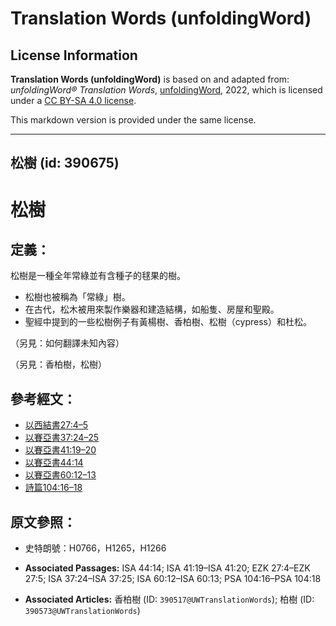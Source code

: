 # Translation Words (unfoldingWord)

## License Information

**Translation Words (unfoldingWord)** is based on and adapted from: _unfoldingWord® Translation Words_, [unfoldingWord](https://unfoldingword.org/utw), 2022, which is licensed under a [CC BY-SA 4.0 license](https://creativecommons.org/licenses/by-sa/4.0/legalcode.en).

This markdown version is provided under the same license.



--------------------------------

## 松樹 (id: 390675)

松樹
==

定義：
---

松樹是一種全年常綠並有含種子的毬果的樹。

* 松樹也被稱為「常綠」樹。
* 在古代，松木被用來製作樂器和建造結構，如船隻、房屋和聖殿。
* 聖經中提到的一些松樹例子有黃楊樹、香柏樹、松樹（cypress）和杜松。

（另見：如何翻譯未知內容）

（另見：香柏樹，松樹）

參考經文：
-----

* [以西結書27:4–5](https://ref.ly/Ezek27:4-Ezek27:5)
* [以賽亞書37:24–25](https://ref.ly/Isa37:24-Isa37:25)
* [以賽亞書41:19–20](https://ref.ly/Isa41:19-Isa41:20)
* [以賽亞書44:14](https://ref.ly/Isa44:14)
* [以賽亞書60:12–13](https://ref.ly/Isa60:12-Isa60:13)
* [詩篇104:16–18](https://ref.ly/Ps104:16-Ps104:18)

原文參照：
-----

* 史特朗號：H0766，H1265，H1266

* **Associated Passages:** ISA 44:14; ISA 41:19–ISA 41:20; EZK 27:4–EZK 27:5; ISA 37:24–ISA 37:25; ISA 60:12–ISA 60:13; PSA 104:16–PSA 104:18
* **Associated Articles:** 香柏樹 (ID: `390517@UWTranslationWords`); 柏樹 (ID: `390573@UWTranslationWords`)

